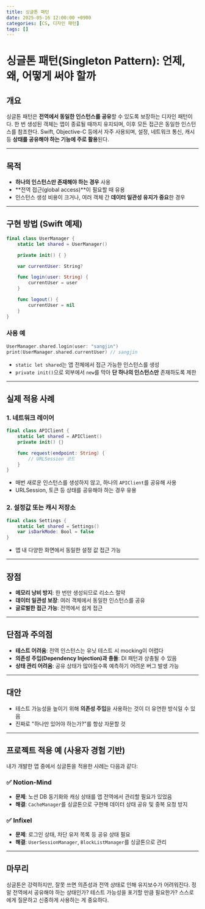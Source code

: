 ```yaml
---
title: 싱글톤 패턴
date: 2025-05-16 12:00:00 +0900
categories: [CS, 디자인 패턴]
tags: []
---
```


# 싱글톤 패턴(Singleton Pattern): 언제, 왜, 어떻게 써야 할까

## 개요

싱글톤 패턴은 **전역에서 동일한 인스턴스를 공유**할 수 있도록 보장하는 디자인 패턴이다. 한 번 생성된 객체는 앱이 종료될 때까지 유지되며, 이후 모든 접근은 동일한 인스턴스를 참조한다. Swift, Objective-C 등에서 자주 사용되며, 설정, 네트워크 통신, 캐시 등 **상태를 공유해야 하는 기능에 주로 활용**된다.

---

## 목적

* **하나의 인스턴스만 존재해야 하는 경우** 사용
* \*\*전역 접근(global access)\*\*이 필요할 때 유용
* 인스턴스 생성 비용이 크거나, 여러 객체 간 **데이터 일관성 유지가 중요**한 경우

---

## 구현 방법 (Swift 예제)

```swift
final class UserManager {
    static let shared = UserManager()

    private init() { }

    var currentUser: String?

    func login(user: String) {
        currentUser = user
    }

    func logout() {
        currentUser = nil
    }
}
```

### 사용 예

```swift
UserManager.shared.login(user: "sangjin")
print(UserManager.shared.currentUser) // sangjin
```

* `static let shared`는 앱 전체에서 접근 가능한 인스턴스를 생성
* `private init()`으로 외부에서 `new`를 막아 **단 하나의 인스턴스만** 존재하도록 제한

---

## 실제 적용 사례

### 1. 네트워크 레이어

```swift
final class APIClient {
    static let shared = APIClient()
    private init() {}

    func request(endpoint: String) {
        // URLSession 코드
    }
}
```

* 매번 새로운 인스턴스를 생성하지 않고, 하나의 `APIClient`를 공유해 사용
* URLSession, 토큰 등 상태를 공유해야 하는 경우 유용

### 2. 설정값 또는 캐시 저장소

```swift
final class Settings {
    static let shared = Settings()
    var isDarkMode: Bool = false
}
```

* 앱 내 다양한 화면에서 동일한 설정 값 접근 가능

---

## 장점

* **메모리 낭비 방지**: 한 번만 생성되므로 리소스 절약
* **데이터 일관성 보장**: 여러 객체에서 동일한 인스턴스를 공유
* **글로벌한 접근 가능**: 전역에서 쉽게 접근

---

## 단점과 주의점

* **테스트 어려움**: 전역 인스턴스는 유닛 테스트 시 mocking이 어렵다
* **의존성 주입(Dependency Injection)과 충돌**: DI 패턴과 상충될 수 있음
* **상태 관리 어려움**: 공유 상태가 많아질수록 예측하기 어려운 버그 발생 가능

---

## 대안

* 테스트 가능성을 높이기 위해 **의존성 주입**을 사용하는 것이 더 유연한 방식일 수 있음
* 진짜로 "하나만 있어야 하는가?"를 항상 자문할 것

---

## 프로젝트 적용 예 (사용자 경험 기반)

내가 개발한 앱 중에서 싱글톤을 적용한 사례는 다음과 같다:

### ✅ Notion-Mind

* **문제**: 노션 DB 동기화와 캐싱 상태를 앱 전역에서 관리할 필요가 있었음
* **해결**: `CacheManager`를 싱글톤으로 구현해 데이터 상태 공유 및 중복 요청 방지

### ✅ Infixel

* **문제**: 로그인 상태, 차단 유저 목록 등 공유 상태 필요
* **해결**: `UserSessionManager`, `BlockListManager`를 싱글톤으로 관리

---

## 마무리

싱글톤은 강력하지만, 잘못 쓰면 의존성과 전역 상태로 인해 유지보수가 어려워진다. 정말 전역에서 공유해야 하는 상태인가? 테스트 가능성을 포기할 만큼 필요한가? 스스로에게 질문하고 신중하게 사용하는 게 중요하다.

